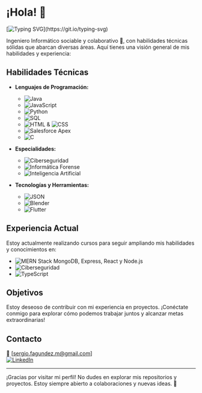 # ¡Hola! 👋

[![Typing SVG](https://readme-typing-svg.demolab.com?font=Fira+Code&size=18&pause=1000&color=F798F5&background=000000&vCenter=true&random=false&width=435&lines=%C2%A1Bienvenido+a+mi+perfil+de+GitHub!)](https://git.io/typing-svg)

Ingeniero Informático sociable y colaborativo 🤝, con habilidades técnicas sólidas que abarcan diversas áreas. Aquí tienes una visión general de mis habilidades y experiencia:

## Habilidades Técnicas

- **Lenguajes de Programación:**
  - ![Java](https://img.shields.io/badge/-Java-007396?logo=java&logoColor=white)
  - ![JavaScript](https://img.shields.io/badge/-JavaScript-F7DF1E?logo=javascript&logoColor=black)
  - ![Python](https://img.shields.io/badge/-Python-3776AB?logo=python&logoColor=white)
  - ![SQL](https://img.shields.io/badge/-SQL-4479A1?logo=postgresql&logoColor=white)
  - ![HTML](https://img.shields.io/badge/-HTML-E34F26?logo=html5&logoColor=white) & ![CSS](https://img.shields.io/badge/-CSS-1572B6?logo=css3&logoColor=white)
  - ![Salesforce Apex](https://img.shields.io/badge/-Salesforce%20Apex-00A1E0?logo=salesforce&logoColor=white)
  - ![C](https://img.shields.io/badge/-C-A8B9CC?logo=c&logoColor=black)
  
- **Especialidades:**
  - ![Ciberseguridad](https://img.shields.io/badge/-Ciberseguridad-6A1B9A?logo=security&logoColor=white)
  - ![Informática Forense](https://img.shields.io/badge/-Informática%20Forense-6A1B9A?logo=security&logoColor=white)
  - ![Inteligencia Artificial](https://img.shields.io/badge/-Inteligencia%20Artificial-6A1B9A?logo=ai&logoColor=white)

- **Tecnologías y Herramientas:**
  - ![JSON](https://img.shields.io/badge/-JSON-000000?logo=json&logoColor=white)
  - ![Blender](https://img.shields.io/badge/-Blender-F5792A?logo=blender&logoColor=white)
  - ![Flutter](https://img.shields.io/badge/-Flutter-02569B?logo=flutter&logoColor=white)

## Experiencia Actual

Estoy actualmente realizando cursos para seguir ampliando mis habilidades y conocimientos en:

- ![MERN Stack](https://img.shields.io/badge/-MERN%20Stack-61DAFB?logo=react&logoColor=white) MongoDB, Express, React y Node.js
- ![Ciberseguridad](https://img.shields.io/badge/-Ciberseguridad-6A1B9A?logo=security&logoColor=white)
- ![TypeScript](https://img.shields.io/badge/-TypeScript-3178C6?logo=typescript&logoColor=white)

## Objetivos

Estoy deseoso de contribuir con mi experiencia en proyectos.
¡Conéctate conmigo para explorar cómo podemos trabajar juntos y alcanzar metas extraordinarias!

## Contacto

📧 [sergio.fagundez.m@gmail.com]  
[![LinkedIn](https://img.shields.io/badge/-LinkedIn-0A66C2?logo=linkedin&logoColor=white)](https://www.linkedin.com/in/sergiofagundezmanso)

---

¡Gracias por visitar mi perfil! No dudes en explorar mis repositorios y proyectos. Estoy siempre abierto a colaboraciones y nuevas ideas. 🚀
